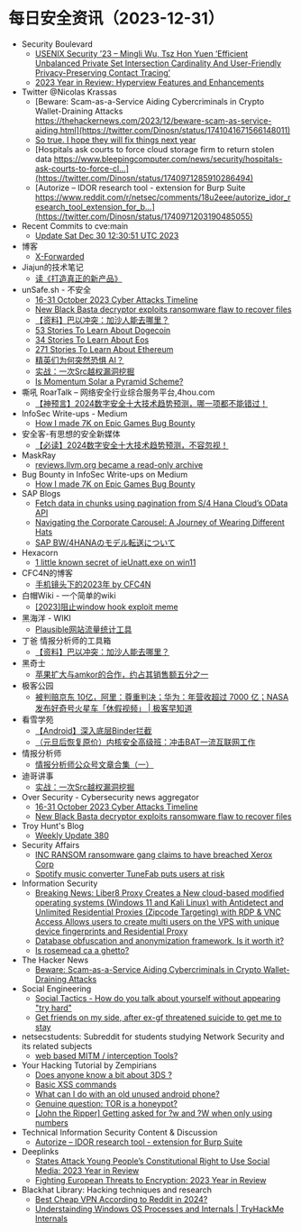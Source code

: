 # 每日安全资讯（2023-12-31）

- Security Boulevard
  - [USENIX Security ’23 – Mingli Wu, Tsz Hon Yuen ‘Efficient Unbalanced Private Set Intersection Cardinality And User-Friendly Privacy-Preserving Contact Tracing’](https://securityboulevard.com/2023/12/usenix-security-23-mingli-wu-tsz-hon-yuen-efficient-unbalanced-private-set-intersection-cardinality-and-user-friendly-privacy-preserving-contact-tracing/)
  - [2023 Year in Review: Hyperview Features and Enhancements](https://securityboulevard.com/2023/12/2023-year-in-review-hyperview-features-and-enhancements/)
- Twitter @Nicolas Krassas
  - [Beware: Scam-as-a-Service Aiding Cybercriminals in Crypto Wallet-Draining Attacks https://thehackernews.com/2023/12/beware-scam-as-service-aiding.html](https://twitter.com/Dinosn/status/1741041671566148011)
  - [So true. I hope they will fix things next year](https://twitter.com/Dinosn/status/1741009828808642930)
  - [Hospitals ask courts to force cloud storage firm to return stolen data https://www.bleepingcomputer.com/news/security/hospitals-ask-courts-to-force-cl...](https://twitter.com/Dinosn/status/1740971285910286494)
  - [Autorize – IDOR research tool - extension for Burp Suite https://www.reddit.com/r/netsec/comments/18u2eee/autorize_idor_research_tool_extension_for_b...](https://twitter.com/Dinosn/status/1740971203190485055)
- Recent Commits to cve:main
  - [Update Sat Dec 30 12:30:51 UTC 2023](https://github.com/trickest/cve/commit/57cee24065cf02580c3aa760f0c30e26ec9c6dde)
- 博客
  - [X-Forwarded](https://dyrnq.com/x-forwarded/)
- Jiajun的技术笔记
  - [读《打造真正的新产品》](https://jiajunhuang.com/articles/2023_12_30-something_really_new.md.html)
- unSafe.sh - 不安全
  - [16-31 October 2023 Cyber Attacks Timeline](https://buaq.net/go-211235.html)
  - [New Black Basta decryptor exploits ransomware flaw to recover files](https://buaq.net/go-211236.html)
  - [【资料】巴以冲突：加沙人能去哪里？](https://buaq.net/go-211256.html)
  - [53 Stories To Learn About Dogecoin](https://buaq.net/go-211240.html)
  - [34 Stories To Learn About Eos](https://buaq.net/go-211241.html)
  - [271 Stories To Learn About Ethereum](https://buaq.net/go-211242.html)
  - [精英们为何突然恐惧 AI？](https://buaq.net/go-211225.html)
  - [实战：一次Src越权漏洞挖掘](https://buaq.net/go-211250.html)
  - [Is Momentum Solar a Pyramid Scheme?](https://buaq.net/go-211243.html)
- 嘶吼 RoarTalk – 网络安全行业综合服务平台,4hou.com
  - [【神预言】2024数字安全十大技术趋势预测，哪一项都不能错过！](https://www.4hou.com/posts/gD3Z)
- InfoSec Write-ups - Medium
  - [How I made  7K on Epic Games Bug Bounty](https://infosecwriteups.com/how-i-made-7k-on-epic-games-bug-bounty-8529728b9fcf?source=rss----7b722bfd1b8d---4)
- 安全客-有思想的安全新媒体
  - [【必读】2024数字安全十大技术趋势预测，不容忽视！](https://www.anquanke.com/post/id/292293)
- MaskRay
  - [reviews.llvm.org became a read-only archive](https://maskray.me/blog/2023-12-30-reviews.llvm.org-became-read-only-archive)
- Bug Bounty in InfoSec Write-ups on Medium
  - [How I made  7K on Epic Games Bug Bounty](https://infosecwriteups.com/how-i-made-7k-on-epic-games-bug-bounty-8529728b9fcf?source=rss----7b722bfd1b8d--bug_bounty)
- SAP Blogs
  - [Fetch data in chunks using pagination from S/4 Hana Cloud’s OData API](https://blogs.sap.com/2023/12/30/fetch-data-in-chunks-using-pagination-from-s-4-hana-clouds-odata-api-into-any-system-or-into-cpi/)
  - [Navigating the Corporate Carousel: A Journey of Wearing Different Hats](https://blogs.sap.com/2023/12/30/navigating-the-corporate-carousel-a-journey-of-wearing-different-hats/)
  - [SAP BW/4HANAのモデル転送について](https://blogs.sap.com/2023/12/30/bw-model-transfer-overview/)
- Hexacorn
  - [1 little known secret of ieUnatt.exe on win11](https://www.hexacorn.com/blog/2023/12/30/1-little-known-secret-of-ieunatt-exe-on-win11/)
- CFC4N的博客
  - [手机镜头下的2023年 by CFC4N](https://www.cnxct.com/my-2023-my-photos-by-cfc4n/)
- 白帽Wiki - 一个简单的wiki
  - [[2023]阻止window hook exploit meme](https://key08.com/index.php/2023/12/30/1823.html)
- 黑海洋 - WIKI
  - [Plausible网站流量统计工具](https://blog.upx8.com/3988)
- 丁爸 情报分析师的工具箱
  - [【资料】巴以冲突：加沙人能去哪里？](https://mp.weixin.qq.com/s?__biz=MzI2MTE0NTE3Mw==&mid=2651141330&idx=1&sn=45d8fd587d9a2213e3bf80b7addcd943&chksm=f1af43e8c6d8cafe188c10c104fca8f047200607147c80e1d30a63ec848753ce1073e881a44c&scene=58&subscene=0#rd)
- 黑奇士
  - [苹果扩大与amkor的合作，约占其销售额五分之一](https://mp.weixin.qq.com/s?__biz=MzI5ODYwNTE4Nw==&mid=2247487957&idx=1&sn=20750bdc011072f906f46fc14636d91f&chksm=eca21e39dbd5972fc8738eba0ebf6cd8c46ed52ab494bbc9d1427899dac789952bf61e0f297f&scene=58&subscene=0#rd)
- 极客公园
  - [被判赔京东 10亿，阿里：尊重判决；华为：年营收超过 7000 亿；NASA 发布好奇号火星车「休假视频」 | 极客早知道](https://mp.weixin.qq.com/s?__biz=MTMwNDMwODQ0MQ==&mid=2653029479&idx=1&sn=d040523966bdb8c685cf84f78b6db219&chksm=7e5779d14920f0c77cd804df101edbb164a394ed4bdf713f3e2546c2445053573ec1f07bb173&scene=58&subscene=0#rd)
- 看雪学苑
  - [【Android】深入底层Binder拦截](https://mp.weixin.qq.com/s?__biz=MjM5NTc2MDYxMw==&mid=2458532888&idx=1&sn=625a4c7546b306d90654187528379be2&chksm=b18d0c9286fa85841ff4fcf4fef2793fe3516bf95cb1897bfbee3b2348e633c9931f36b9559e&scene=58&subscene=0#rd)
  - [（元旦后恢复原价）内核安全高级班：冲击BAT一流互联网工作](https://mp.weixin.qq.com/s?__biz=MjM5NTc2MDYxMw==&mid=2458532888&idx=2&sn=3bfff8cd066e7b9187489cb41cafdd59&chksm=b18d0c9286fa858476ca7a927b058b32024f1f63d8a684a017bec85edbe83ca04010e01ebb30&scene=58&subscene=0#rd)
- 情报分析师
  - [情报分析师公众号文章合集（一）](https://mp.weixin.qq.com/s?__biz=MzA3Mjc1MTkwOA==&mid=2650543458&idx=1&sn=416d621ed70118f7d5ee754de7d971d2&chksm=87113b29b066b23f6a4cc498bb384744fb3fff9416cf8f034dcd461fd2fa6e60f29f203fe633&scene=58&subscene=0#rd)
- 迪哥讲事
  - [实战：一次Src越权漏洞挖掘](https://mp.weixin.qq.com/s?__biz=MzIzMTIzNTM0MA==&mid=2247493186&idx=1&sn=229273f92424993671a59a48243fc507&chksm=e8a5ec21dfd2653751cd7f466e81da710672b6b534448f916614f0d402ba4dbad21b429c4450&scene=58&subscene=0#rd)
- Over Security - Cybersecurity news aggregator
  - [16-31 October 2023 Cyber Attacks Timeline](https://www.hackmageddon.com/2023/12/28/16-31-october-2023-cyber-attacks-timeline/)
  - [New Black Basta decryptor exploits ransomware flaw to recover files](https://www.bleepingcomputer.com/news/security/new-black-basta-decryptor-exploits-ransomware-flaw-to-recover-files/)
- Troy Hunt's Blog
  - [Weekly Update 380](https://www.troyhunt.com/weekly-update-380/)
- Security Affairs
  - [INC RANSOM ransomware gang claims to have breached Xerox Corp](https://securityaffairs.com/156679/cyber-crime/inc-ransom-ransomware-xerox-corp.html)
  - [Spotify music converter TuneFab puts users at risk](https://securityaffairs.com/156659/security/spotify-music-converter-tunefab-data-leak.html)
- Information Security
  - [Breaking News: Liber8 Proxy Creates a New cloud-based modified operating systems (Windows 11 and Kali Linux) with Antidetect and Unlimited Residential Proxies (Zipcode Targeting) with RDP & VNC Access Allows users to create multi users on the VPS with unique device fingerprints and Residential Proxy](https://www.reddit.com/r/Information_Security/comments/18ugz2r/breaking_news_liber8_proxy_creates_a_new/)
  - [Database obfuscation and anonymization framework. Is it worth it?](https://www.reddit.com/r/Information_Security/comments/18u9qtr/database_obfuscation_and_anonymization_framework/)
  - [Is rosemead ca a ghetto?](https://www.reddit.com/r/Information_Security/comments/18u9nqp/is_rosemead_ca_a_ghetto/)
- The Hacker News
  - [Beware: Scam-as-a-Service Aiding Cybercriminals in Crypto Wallet-Draining Attacks](https://thehackernews.com/2023/12/beware-scam-as-service-aiding.html)
- Social Engineering
  - [Social Tactics - How do you talk about yourself without appearing "try hard"](https://www.reddit.com/r/SocialEngineering/comments/18ubrr9/social_tactics_how_do_you_talk_about_yourself/)
  - [Get friends on my side, after ex-gf threatened suicide to get me to stay](https://www.reddit.com/r/SocialEngineering/comments/18u9j5f/get_friends_on_my_side_after_exgf_threatened/)
- netsecstudents: Subreddit for students studying Network Security and its related subjects
  - [web based MITM / interception Tools?](https://www.reddit.com/r/netsecstudents/comments/18ucgn3/web_based_mitm_interception_tools/)
- Your Hacking Tutorial by Zempirians
  - [Does anyone know a bit about 3DS ?](https://www.reddit.com/r/HowToHack/comments/18uruzv/does_anyone_know_a_bit_about_3ds/)
  - [Basic XSS commands](https://www.reddit.com/r/HowToHack/comments/18urimz/basic_xss_commands/)
  - [What can I do with an old unused android phone?](https://www.reddit.com/r/HowToHack/comments/18u4otc/what_can_i_do_with_an_old_unused_android_phone/)
  - [Genuine question: TOR is a honeypot?](https://www.reddit.com/r/HowToHack/comments/18ut4y0/genuine_question_tor_is_a_honeypot/)
  - [[John the Ripper] Getting asked for ?w and ?W when only using numbers](https://www.reddit.com/r/HowToHack/comments/18uav8f/john_the_ripper_getting_asked_for_w_and_w_when/)
- Technical Information Security Content & Discussion
  - [Autorize – IDOR research tool - extension for Burp Suite](https://www.reddit.com/r/netsec/comments/18u2eee/autorize_idor_research_tool_extension_for_burp/)
- Deeplinks
  - [States Attack Young People’s Constitutional Right to Use Social Media: 2023 Year in Review](https://www.eff.org/deeplinks/2023/12/states-attack-young-peoples-constitutional-right-use-social-media-2023-year-review)
  - [Fighting European Threats to Encryption: 2023 Year in Review](https://www.eff.org/deeplinks/2023/12/fighting-european-threats-encryption-2023-year-review)
- Blackhat Library: Hacking techniques and research
  - [Best Cheap VPN According to Reddit in 2024?](https://www.reddit.com/r/blackhat/comments/18upwee/best_cheap_vpn_according_to_reddit_in_2024/)
  - [Understainding Windows OS Processes and Internals | TryHackMe Internals](https://www.reddit.com/r/blackhat/comments/18uhufb/understainding_windows_os_processes_and_internals/)
